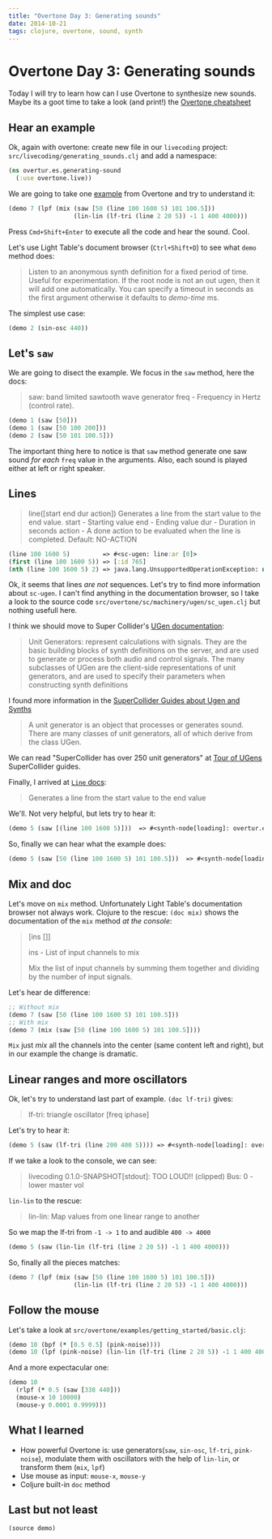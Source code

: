 ```yaml
---
title: "Overtone Day 3: Generating sounds"
date: 2014-10-21
tags: clojure, overtone, sound, synth
---
```




# Overtone Day 3: Generating sounds

Today I will try to learn how can I use Overtone to synthesize new sounds. Maybe
its a goot time to take a look (and print!) the [Overtone cheatsheet](https://github.com/overtone/overtone/raw/master/docs/cheatsheet/overtone-cheat-sheet.pdf)

## Hear an example

Ok, again with overtone: create new file in our `livecoding` project:
`src/livecoding/generating_sounds.clj` and add a namespace:

~~~ clojure
(ns overtur.es.generating-sound
  (:use overtone.live))
~~~

We are going to take one [example](https://github.com/overtone/overtone/tree/master/src/overtone/examples)
 from Overtone and try to understand it:

~~~ clojure
(demo 7 (lpf (mix (saw [50 (line 100 1600 5) 101 100.5]))
                  (lin-lin (lf-tri (line 2 20 5)) -1 1 400 4000)))
~~~

Press `Cmd+Shift+Enter` to execute all the code and hear the sound. Cool.

Let's use Light Table's document browser (`Ctrl+Shift+D`) to see what `demo`
method does:

> Listen to an anonymous synth definition for a fixed period of time.
>  Useful for experimentation.  If the root node is not an out ugen, then
>  it will add one automatically.  You can specify a timeout in seconds
>  as the first argument otherwise it defaults to *demo-time* ms.

The simplest use case:

~~~ clojure
(demo 2 (sin-osc 440))
~~~

## Let's `saw`

We are going to disect the example. We focus in the `saw` method, here the docs:

> saw: band limited sawtooth wave generator
>   freq - Frequency in Hertz (control rate).


~~~ clojure
(demo 1 (saw [50]))
(demo 1 (saw [50 100 200]))
(demo 2 (saw [50 101 100.5]))
~~~

The important thing here to notice is that `saw` method generate one saw sound
*for each* `freq` value in the arguments. Also, each sound is played either at
left or right speaker.


## Lines

> line([start end dur action])
> Generates a line from the start value to the end value.
>  start  - Starting value
>  end    - Ending value
>  dur    - Duration in seconds
>  action - A done action to be evaluated when the
>           line is completed. Default: NO-ACTION

~~~ clojure
(line 100 1600 5)         => #<sc-ugen: line:ar [0]>
(first (line 100 1600 5)) => [:id 765]
(nth (line 100 1600 5) 2) => java.lang.UnsupportedOperationException: nth not supported on this type: SCUGen
~~~

Ok, it seems that lines *are not* sequences. Let's try to find more information
about `sc-ugen`. I can't find anything in the documentation browser, so I take
a look to the source code `src/overtone/sc/machinery/ugen/sc_ugen.clj` but
nothing usefull here.

I think we should move to Super Collider's [UGen documentation](http://doc.sccode.org/Classes/UGen.html):

> Unit Generators: represent calculations with signals. They are the basic building blocks of synth definitions on the server, and are used to generate or process both audio and control signals. The many subclasses of UGen are the client-side representations of unit generators, and are used to specify their parameters when constructing synth definitions

I found more information in the [SuperCollider Guides about Ugen and Synths](http://doc.sccode.org/Guides/UGens-and-Synths.html)

> A unit generator is an object that processes or generates sound. There are many classes of unit generators, all of which derive from the class UGen.

We can read "SuperCollider has over 250 unit generators" at [Tour of UGens](http://doc.sccode.org/Guides/Tour_of_UGens.html) SuperCollider guides.

Finally, I arrived at [`Line` docs](http://doc.sccode.org/Classes/Line.html):

> Generates a line from the start value to the end value

We'll. Not very helpful, but lets try to hear it:

~~~ clojure
(demo 5 (saw [(line 100 1600 5)]))  => #<synth-node[loading]: overtur.es.gef03/audition-synth 631>
~~~

So, finally we can hear what the example does:

~~~ clojure
(demo 5 (saw [50 (line 100 1600 5) 101 100.5]))  => #<synth-node[loading]: overtur.es.gef03/audition-synth 631>
~~~

## Mix and doc

Let's move on `mix` method. Unfortunately Light Table's documentation browser
not always work. Clojure to the rescue: `(doc mix)` shows the documentation of
the `mix` method *at the console*:

> [ins []]
>
>  ins - List of input channels to mix
>
>  Mix the list of input channels by summing them together
> and dividing by the number of input signals.

Let's hear de difference:

~~~ clojure
;; Without mix
(demo 7 (saw [50 (line 100 1600 5) 101 100.5]))
;; With mix
(demo 7 (mix (saw [50 (line 100 1600 5) 101 100.5])))
~~~

`Mix` just *mix* all the channels into the center (same content left and right),
 but in our example the change is dramatic.

## Linear ranges and more oscillators

Ok, let's try to understand last part of example. `(doc lf-tri)` gives:

> lf-tri: triangle oscillator [freq iphase]

Let's try to hear it:

~~~ clojure
(demo 5 (saw (lf-tri (line 200 400 5)))) => #<synth-node[loading]: overtur.es.gef03/audition-synth ...
~~~

If we take a look to the console, we can see:

> livecoding 0.1.0-SNAPSHOT[stdout]: TOO LOUD!! (clipped) Bus: 0 - lower master vol

`lin-lin` to the rescue:

> lin-lin: Map values from one linear range to another

So we map the lf-tri from `-1 -> 1` to and audible `400 -> 4000`

~~~ clojure
(demo 5 (saw (lin-lin (lf-tri (line 2 20 5)) -1 1 400 4000)))
~~~

So, finally all the pieces matches:

~~~ clojure
(demo 7 (lpf (mix (saw [50 (line 100 1600 5) 101 100.5]))
                  (lin-lin (lf-tri (line 2 20 5)) -1 1 400 4000)))
~~~

## Follow the mouse

Let's take a look at `src/overtone/examples/getting_started/basic.clj`:

~~~ clojure
(demo 10 (bpf (* [0.5 0.5] (pink-noise))))
(demo 10 (lpf (pink-noise) (lin-lin (lf-tri (line 2 20 5)) -1 1 400 4000)))
~~~

And a more expectacular one:

~~~ clojure
(demo 10
  (rlpf (* 0.5 (saw [338 440]))
  (mouse-x 10 10000)
  (mouse-y 0.0001 0.9999)))
~~~

## What I learned

- How powerful Overtone is: use generators(`saw`, `sin-osc`, `lf-tri`, `pink-noise`),
modulate them with oscillators with the help of `lin-lin`, or transform them
(`mix`, `lpf`)
- Use mouse as input: `mouse-x`, `mouse-y`
- Coljure built-in `doc` method

## Last but not least

~~~ clojure
(source demo)
~~~

